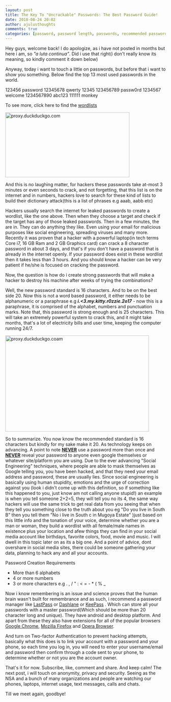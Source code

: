 ```yaml
---
layout: post
title: The Key To "Uncrackable" Passwords: The Best Password Guide!
date: 2018-08-24 20:02
author: ajulusthoughts
comments: true
categories: [password, password length, passwords, recommended password length, strong passwords, TECH &amp; CYBERSECURITY, uncrackable, unhackable]
---
```

Hey guys, welcome back! I do apologize, as i have not posted in months but here i am, so <i>"a luta continua"</i>. Did i use that right(i don't really know its meaning, so kindly comment it down below)

Anyway, today i want to touch a little on passwords, but before that i want to show you something. Below find the top 13 most used passwords in the world.

123456
password
12345678
qwerty
12345
123456789
passw0rd
1234567
welcome
1234567890
abc123
111111
monkey

To see more, click here to find the <a title="wordlists passwords" href="https://ajulusthoughts.files.wordpress.com/2018/08/wordlists-passwords.doc" target="_blank" rel="noopener">wordlists</a>

<img class="alignleft wp-image-960" src="https://ajulusthoughts.files.wordpress.com/2018/08/proxy-duckduckgo-com.jpg?w=300" alt="proxy.duckduckgo.com" width="390" height="203" />

And this is no laughing matter, for hackers these passwords take at-most 3 minutes or even seconds to crack, and not forgetting, that this list is on the internet and in numbers, hackers love to search for these kind of lists to build their dictionary attack(this is a list of phrases e.g aaab, aabb etc)

Hackers usually search the internet for leaked passwords to create a wordlist, like the one above. Then when they choose a target and check if the target has any of those leaked passwords. Then in a few minutes, the are in. They can do anything they like. Even using your email for malicious purposes like social engineering, spreading viruses and many more. Recently it was proven that a hacker with a powerful laptop(in tech terms Core i7, 16 GB Ram and 2 GB Graphics card) can crack a 8 character password in about 3 days, and that's if you don't have a password that is already in the internet openly. If your password does exist in these wordlist then it takes less than 3 hours. And you should know a hacker can be very patient if he/she is focused on cracking the password.

Now, the question is how do i create strong passwords that will make a hacker to destroy his machine after weeks of trying the combinations?

Well, the new password standard is 16 characters. And to be on the best side 20. Now this is not a word based password, it either needs to be alphanumeric or a paraphrase e.g <strong><i>i.&lt;3.my.kitty.r0zzie.2o17</i></strong> - now this is a paraphrase, it is comprised of the alphabet, numbers and punctuation marks. Note that, this password is strong enough and is 25 characters. This will take an extremely powerful system to crack this, and it might take months, that's a lot of electricity bills and user time, keeping the computer running 24/7.

<img class="wp-image-961 aligncenter" src="https://ajulusthoughts.files.wordpress.com/2018/08/proxy-duckduckgo-coam.jpg" alt="proxy.duckduckgo.coam" width="451" height="301" />

So to summarize. You now know the recommended standard is 16 characters but kindly for my sake make it 20. As technology keeps on advancing. A point to note <span style="text-decoration:underline;"><strong>NEVER</strong></span> use a password more than once and <span style="text-decoration:underline;"><strong>NEVER</strong></span> reveal your password to anyone even google themselves or whatever site/platform you are using. Due to the ever advancing "Social Engineering" techniques, where people are able to mask themselves as Google telling you, you have been hacked, and that they need your email address and password, these are usually lies. Since social engineering is basically using human stupidity, emotions and the urge of correction against you (look i didn't come up with this definition, so if something like this happened to you, just know am not calling anyone stupid!) an example is when you tell someone 2+2=5, they will tell you no its 4, the same way hackers will use the same trick to get real data from you seeing that when they tell you something close to the truth about you eg "Do you live in South B" then you tell them "No i live in South c in Mugoya Estate" )just based on this little info and the tonation of your voice, determine whether you are a man or woman, they build a wordlist with all female/male names in existence plus your location and afew things they can find in your social media account like birthdays, favorite colors, food, movie and music. I will dwell in this topic later on as its a big one. And a point of advice, dont overshare in social media sites, there could be someone gathering your data, planning to hack any and all your accounts.

Password Creation Requirements
<ul>
	<li>More than 6 alphabets</li>
	<li>4 or more numbers</li>
	<li>3 or more characters e.g . , / " : &lt; = - * ( % _</li>
</ul>
Now i know remembering is an issue and science proves that the human brain wasn't built for remembrance and as such, i recommend a password manager like <a href="https://www.lastpass.com/" target="_blank" rel="noopener">LastPass</a> or <a href="https://www.dashlane.com/" target="_blank" rel="noopener">Dashlane</a> or <a href="https://keepass.info/" target="_blank" rel="noopener">KeePass</a> . Which can store all your passwords with a master password(Which should be more than 20 character long and unique). They have android and desktop platform. And apart from these they also have extensions for all of the popular browsers <a href="https://chrome.google.com/webstore/category/extensions" target="_blank" rel="noopener">Google Chrome</a>, <a href="https://addons.mozilla.org/en-US/firefox/" target="_blank" rel="noopener">Mozilla Firefox</a> and <a href="https://addons.opera.com/en/" target="_blank" rel="noopener">Opera Browser</a>.

And turn on Two-factor Authentication to prevent hacking attempts, basically what this does is to link your account with a password and your phone, so each time you log in, you will need to enter your username/email and password then confirm through a code sent to your phone, to determine whether or not you are the account owner.

That's it for now. Subscribe, like, comment and share. And keep calm! The next post, i will touch on anonymity, privacy and security. Seeing as the NSA and a bunch of many organizations and people are watching our phones, laptops, internet usage, text messages, calls and chats.

Till we meet again, goodbye!

